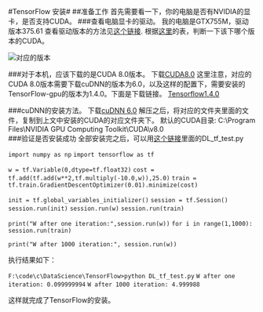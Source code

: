 #TensorFlow 安装#
##准备工作
首先需要看一下，你的电脑是否有NVIDIA的显卡，是否支持CUDA。
###查看电脑显卡的驱动。
我的电脑是GTX755M，驱动版本375.61
查看驱动版本的方法见[这个链接](https://jingyan.baidu.com/article/eae078276932761fec5485b7.html).
根据[这里](http://www.cnblogs.com/LearnFromNow/p/9417272.html)的表，判断一下该下哪个版本的CUDA。

![对应的版本](F:\code\c\DataScience\TensorFlow\png\cuda&DriverVersion.png)

###对于本机，应该下载的是CUDA 8.0版本。
下载[CUDA8.0](https://developer.nvidia.com/cuda-downloads)
这里注意，对应的CUDA 8.0版本需要下载cuDNN的版本为6.0，以及这样的配置下，需要安装的TensorFlow-gpu的版本为1.4.0。下面是下载链接。
[Tensorflow1.4.0](https://pypi.org/project/tensorflow/1.4.0/)

###cuDNN的安装方法。
下载[cuDNN 6.0](https://developer.nvidia.com/cudnn)
解压之后，将对应的文件夹里面的文件，复制到上文中安装的CUDA的对应文件夹下。
默认的CUDA目录:  C:\Program Files\NVIDIA GPU Computing Toolkit\CUDA\v8.0  
###验证是否安装成功
全部安装完之后，可以用[这个链接](https://github.com/Alfxjx/DataScience/tree/master/TensorFlow)里面的DL_tf_test.py

`import numpy as np`
`import tensorflow as tf`

`w = tf.Variable(0,dtype=tf.float32)`
`cost = tf.add(tf.add(w**2,tf.multiply(-10.0,w)),25.0)`
`train = tf.train.GradientDescentOptimizer(0.01).minimize(cost)`

`init = tf.global_variables_initializer()`
`session = tf.Session()`
`session.run(init)`
`session.run(w)`
`session.run(train)`

`print("W after one iteration:",session.run(w))`
`for i in range(1,1000):`
    `session.run(train)`

`print("W after 1000 iteration:", session.run(w))`

执行结果如下：

`F:\code\c\DataScience\TensorFlow>python DL_tf_test.py`
`W after one iteration: 0.099999994`
`W after 1000 iteration: 4.999988`

这样就完成了TensorFlow的安装。